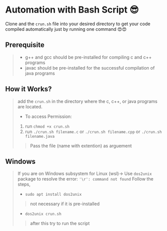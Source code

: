 # Automation with Bash Script :sunglasses:

Clone and the `crun.sh` file into your desired directory to get your code compiled automatically just by running one command :heart_eyes::heart_eyes:

## Prerequisite
> * g++ and gcc should be pre-installed for compiling c and c++ programs
> * javac should be pre-installed for the successful compilation of java programs

## How it Works?
> add the `crun.sh` in the directory where the c, c++, or java programs are located.
> * To access Permission: <br/> 
>  1. run `chmod +x crun.sh` <br/> 
>  2. run `./crun.sh filename.c` or `./crun.sh filename.cpp`  or `./crun.sh filename.java` <br/>
>> Pass the file (name with extention) as arguement

## Windows
> If you are on Windows subsystem for Linux (wsl)->
> Use `dos2unix` package to resolve the error: `'\r': command not found`
> Follow the steps,
> * `sudo apt install dos2unix` 
>> not necessary if it is pre-installed
> * `dos2unix crun.sh` 
>> after this try to run the script
 
